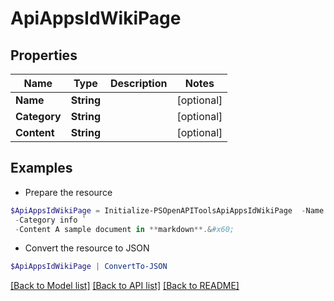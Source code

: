 # ApiAppsIdWikiPage
## Properties

Name | Type | Description | Notes
------------ | ------------- | ------------- | -------------
**Name** | **String** |  | [optional] 
**Category** | **String** |  | [optional] 
**Content** | **String** |  | [optional] 

## Examples

- Prepare the resource
```powershell
$ApiAppsIdWikiPage = Initialize-PSOpenAPIToolsApiAppsIdWikiPage  -Name Sample Doc `
 -Category info `
 -Content A sample document in **markdown**.&#x60;
```

- Convert the resource to JSON
```powershell
$ApiAppsIdWikiPage | ConvertTo-JSON
```

[[Back to Model list]](../README.md#documentation-for-models) [[Back to API list]](../README.md#documentation-for-api-endpoints) [[Back to README]](../README.md)

